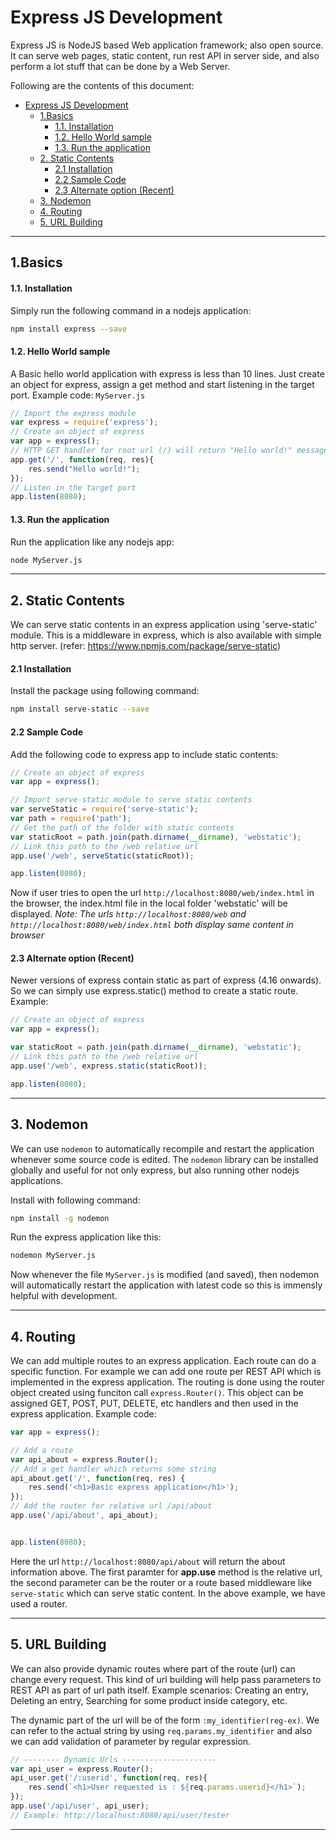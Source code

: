 
# Express JS Development #

Express JS is NodeJS based Web application framework; also open source. It can serve web pages, static content, run rest API in server side, and also perform a lot stuff that can be done by a Web Server.

Following are the contents of this document:
- [Express JS Development](#express-js-development)
  - [1.Basics](#1basics)
      - [1.1. Installation](#11-installation)
      - [1.2. Hello World sample](#12-hello-world-sample)
      - [1.3. Run the application](#13-run-the-application)
  - [2. Static Contents](#2-static-contents)
      - [2.1 Installation](#21-installation)
      - [2.2 Sample Code](#22-sample-code)
      - [2.3 Alternate option (Recent)](#23-alternate-option-recent)
  - [3. Nodemon](#3-nodemon)
  - [4. Routing](#4-routing)
  - [5. URL Building](#5-url-building)

---

## 1.Basics

#### 1.1. Installation
Simply run the following command in a nodejs application:
```bash
npm install express --save
```
#### 1.2. Hello World sample
A Basic hello world application with express is less than 10 lines. Just create an object for express, assign a get method and start listening in the target port. Example code:
`MyServer.js`
```javascript
// Import the express module
var express = require('express');
// Create an object of express
var app = express();
// HTTP GET handler for root url (/) will return "Hello world!" message
app.get('/', function(req, res){
    res.send("Hello world!");
});
// Listen in the target port
app.listen(8080);
```

#### 1.3. Run the application
Run the application like any nodejs app:
```bash
node MyServer.js
```

---

## 2. Static Contents

We can serve static contents in an express application using 'serve-static' module. This is a middleware in express, which is also available with simple http server. (refer: https://www.npmjs.com/package/serve-static)

#### 2.1 Installation
Install the package using following command:

```bash
npm install serve-static --save
```

#### 2.2 Sample Code
Add the following code to express app to include static contents:
```javascript
// Create an object of express
var app = express();

// Import serve-static module to serve static contents
var serveStatic = require('serve-static');
var path = require('path');
// Get the path of the folder with static contents
var staticRoot = path.join(path.dirname(__dirname), 'webstatic');
// Link this path to the /web relative url
app.use('/web', serveStatic(staticRoot));

app.listen(8080);
```

Now if user tries to open the url `http://localhost:8080/web/index.html` in the browser, the index.html file in the local folder 'webstatic' will be displayed.
*Note: The urls `http://localhost:8080/web` and `http://localhost:8080/web/index.html` both display same content in browser*

#### 2.3 Alternate option (Recent)
Newer versions of express contain static as part of express (4.16 onwards). So we can simply use express.static() method to create a static route.
Example:
```javascript
// Create an object of express
var app = express();

var staticRoot = path.join(path.dirname(__dirname), 'webstatic');
// Link this path to the /web relative url
app.use('/web', express.static(staticRoot));

app.listen(8080);
```


---

## 3. Nodemon

We can use `nodemon` to automatically recompile and restart the application whenever some source code is edited. The `nodemon` library can be installed globally and useful for not only express, but also running other nodejs applications.

Install with following command:
```bash
npm install -g nodemon
```

Run the express application like this:
```bash
nodemon MyServer.js
```

Now whenever the file `MyServer.js` is modified (and saved), then nodemon will automatically restart the application with latest code so this is immensly helpful with development.

---

## 4. Routing

We can add multiple routes to an express application. Each route can do a specific function. For example we can add one route per REST API which is implemented in the express application. The routing is done using the router object created using funciton call `express.Router()`. This object can be assigned GET, POST, PUT, DELETE, etc handlers and then used in the express application.
Example code:
```javascript
var app = express();

// Add a route
var api_about = express.Router();
// Add a get handler which returns some string
api_about.get('/', function(req, res) {
    res.send('<h1>Basic express application</h1>');
});
// Add the router for relative url /api/about
app.use('/api/about', api_about);


app.listen(8080);
```
Here the url `http://localhost:8080/api/about` will return the about information above. The first paramter for **app.use** method is the relative url, the second parameter can be the router or a route based middleware like `serve-static` which can serve static content. In the above example, we have used a router.

---

## 5. URL Building
We can also provide dynamic routes where part of the route (url) can change every request. This kind of url building will help pass parameters to REST API as part of url path itself. Example scenarios: Creating an entry, Deleting an entry, Searching for some product inside category, etc.

The dynamic part of the url will be of the form `:my_identifier(reg-ex)`. We can refer to the actual string by using `req.params.my_identifier` and also we can add validation of parameter by regular expression. 

```javascript
// -------- Dynamic Urls ---------------------
var api_user = express.Router();
api_user.get('/:userid', function(req, res){
    res.send(`<h1>User requested is : ${req.params.userid}</h1>`);
});
app.use('/api/user', api_user);
// Example: http://localhost:8080/api/user/tester
```

---

